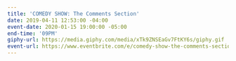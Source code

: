 ```yaml
---
title: 'COMEDY SHOW: The Comments Section'
date: 2019-04-11 12:53:00 -04:00
event-date: 2020-01-15 19:00:00 -05:00
end-time: '09PM'
giphy-url: https://media.giphy.com/media/xTk9ZNSEaGv7FtKY6s/giphy.gif
event-url: https://www.eventbrite.com/e/comedy-show-the-comments-section-tickets-87731474201
---
```


